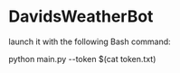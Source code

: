 # DavidsWeatherBot

launch it with the following Bash command:

python main.py --token $(cat token.txt)